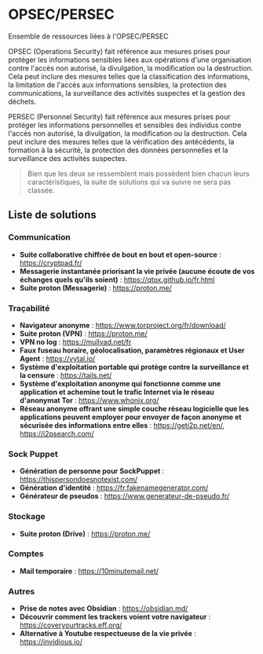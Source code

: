 # OPSEC/PERSEC
Ensemble de ressources liées à l'OPSEC/PERSEC

OPSEC (Operations Security) fait référence aux mesures prises pour protéger les informations sensibles liées aux opérations d'une organisation contre l'accès non autorisé, la divulgation, la modification ou la destruction. Cela peut inclure des mesures telles que la classification des informations, la limitation de l'accès aux informations sensibles, la protection des communications, la surveillance des activités suspectes et la gestion des déchets.

PERSEC (Personnel Security) fait référence aux mesures prises pour protéger les informations personnelles et sensibles des individus contre l'accès non autorisé, la divulgation, la modification ou la destruction. Cela peut inclure des mesures telles que la vérification des antécédents, la formation à la sécurité, la protection des données personnelles et la surveillance des activités suspectes.

> Bien que les deux se ressemblent mais possèdent bien chacun leurs caractéristiques, la suite de solutions qui va suivre ne sera pas classée.

## Liste de solutions 

### Communication

- **Suite collaborative chiffrée de bout en bout et open-source** : https://cryptpad.fr/
- **Messagerie instantanée priorisant la vie privée (aucune écoute de vos échanges quels qu'ils soient)** : https://qtox.github.io/fr.html
- **Suite proton (Messagerie)** : https://proton.me/

### Traçabilité

- **Navigateur anonyme** : https://www.torproject.org/fr/download/
- **Suite proton (VPN)** : https://proton.me/
- **VPN no log** : https://mullvad.net/fr
- **Faux fuseau horaire, géolocalisation, paramètres régionaux et User Agent** : https://vytal.io/
- **Système d'exploitation portable qui protège contre la surveillance et la censure** : https://tails.net/
- **Système d'exploitation anonyme qui fonctionne comme une application et achemine tout le trafic Internet via le réseau d'anonymat Tor** : https://www.whonix.org/
- **Réseau anonyme offrant une simple couche réseau logicielle que les applications peuvent employer pour envoyer de façon anonyme et sécurisée des informations entre elles** : https://geti2p.net/en/, https://i2psearch.com/

### Sock Puppet

- **Génération de personne pour SockPuppet** : https://thispersondoesnotexist.com/
- **Génération d'identité** : https://fr.fakenamegenerator.com/
- **Générateur de pseudos** : https://www.generateur-de-pseudo.fr/

### Stockage 

- **Suite proton (Drive)** : https://proton.me/

### Comptes

- **Mail temporaire** : https://10minutemail.net/

### Autres

- **Prise de notes avec Obsidian** : https://obsidian.md/
- **Découvrir comment les trackers voient votre navigateur** : https://coveryourtracks.eff.org/
- **Alternative à Youtube respectueuse de la vie privée** : https://invidious.io/
